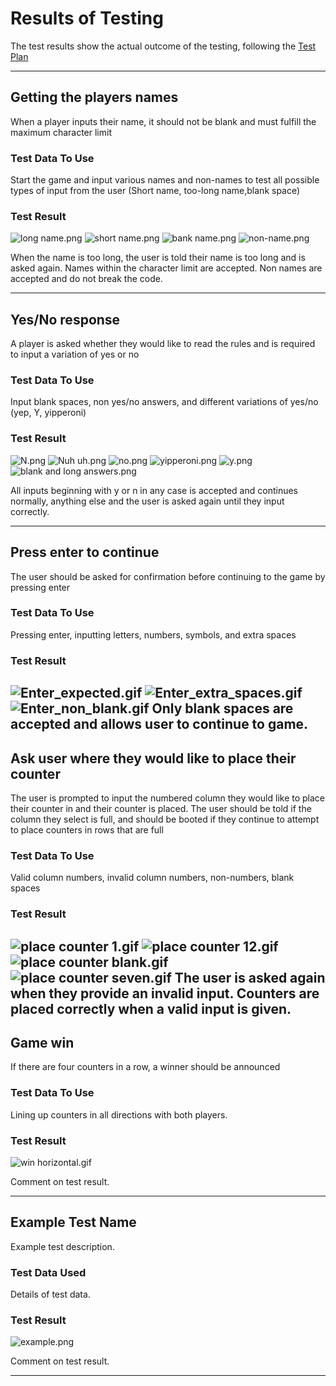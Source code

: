 # Results of Testing

The test results show the actual outcome of the testing, following the [Test Plan](test-plan.md)

---

## Getting the players names

When a player inputs their name, it should not be blank and must fulfill the maximum character limit

### Test Data To Use

Start the game and input various names and non-names to test all possible types of input from the user (Short name, too-long name,blank space)

### Test Result

![long name.png](screenshots/longname.png)
![short name.png](screenshots/shortname.png)
![bank name.png](screenshots/blankname.png)
![non-name.png](screenshots/non-name.png)


When the name is too long, the user is told their name is too long and is asked again. Names within the character limit are accepted. Non names are accepted and do not break the code.

---

## Yes/No response

A player is asked whether they would like to read the rules and is required to input a variation of yes or no

### Test Data To Use

Input blank spaces, non yes/no answers, and different variations of yes/no (yep, Y, yipperoni)

### Test Result

![N.png](screenshots/img.png)
![Nuh uh.png](screenshots/img_1.png)
![no.png](screenshots/img_2.png)
![yipperoni.png](screenshots/img_3.png)
![y.png](screenshots/img_4.png)
![blank and long answers.png](screenshots/img_5.png)

All inputs beginning with y or n in any case is accepted and continues normally, anything else and the user is asked again until they input correctly.

---

## Press enter to continue

The user should be asked for confirmation before continuing to the game by pressing enter

### Test Data To Use

Pressing enter, inputting letters, numbers, symbols, and extra spaces

### Test Result

![Enter_expected.gif](screenshots/Enter_expected.gif)
![Enter_extra_spaces.gif](screenshots/Enter_extra_spaces.gif)
![Enter_non_blank.gif](screenshots/Enter_non_blank.gif)
Only blank spaces are accepted and allows user to continue to game.
---

## Ask user where they would like to place their counter

The user is prompted to input the numbered column they would like to place their counter in and their counter is placed.
The user should be told if the column they select is full, and should be booted if they continue to attempt to place counters in rows that are full

### Test Data To Use

Valid column numbers, invalid column numbers, non-numbers, blank spaces

### Test Result

![place counter 1.gif](screenshots/placecounter1.gif)
![place counter 12.gif](screenshots/placecounter12.gif)
![place counter blank.gif](screenshots/placecounterblank.gif)
![place counter seven.gif](screenshots/placecounterseven.gif)
The user is asked again when they provide an invalid input. Counters are placed correctly when a valid input is given.
---

## Game win

If there are four counters in a row, a winner should be announced

### Test Data To Use

Lining up counters in all directions with both players.

### Test Result

![win horizontal.gif](screenshots/winhorizontal.gif)

Comment on test result.

---

## Example Test Name

Example test description.

### Test Data Used

Details of test data.

### Test Result

![example.png](screenshots/example.png)

Comment on test result.

---

